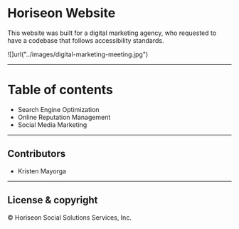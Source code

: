
# Horiseon Website

 This website was built for a digital marketing agency, who requested to have a codebase that follows accessibility standards. 

 ![]url("../images/digital-marketing-meeting.jpg")

---
# Table of contents 
* Search Engine Optimization
* Online Reputation Management
* Social Media Marketing


---

## Contributors
- Kristen Mayorga 

---
## License & copyright

&copy; Horiseon Social Solutions Services, Inc. 